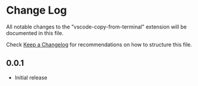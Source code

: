 # Change Log

All notable changes to the "vscode-copy-from-terminal" extension will be documented in this file.

Check [Keep a Changelog](http://keepachangelog.com/) for recommendations on how to structure this file.

## 0.0.1

- Initial release
